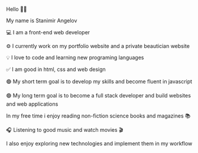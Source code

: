 Hello 👋🏻

My name is Stanimir Angelov

💻 I am a front-end web developer

⚙️ I currently work on my portfolio website and a private beautician website

💡 I love to code and learning new programing languages

✅ I am good in html, css and web design

🟢 My short term goal is to develop my skills and become fluent in javascript

🟢 My long term goal is to become a full stack developer and build websites and web applications

In my free time i enjoy reading non-fiction science books and magazines 📚

🎧 Listening to good music and watch movies 🎬

I also enjoy exploring new technologies and implement them in my workflow


